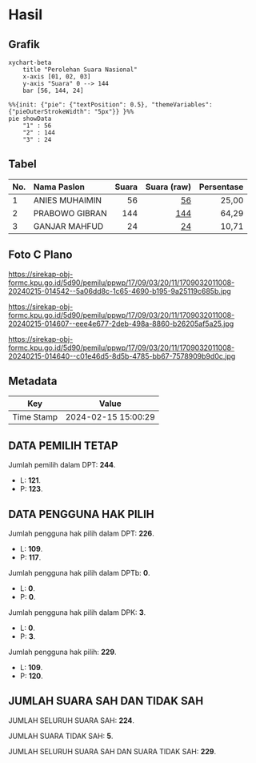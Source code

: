 # Hasil

## Grafik

```mermaid
xychart-beta
    title "Perolehan Suara Nasional"
    x-axis [01, 02, 03]
    y-axis "Suara" 0 --> 144
    bar [56, 144, 24]
```

```mermaid
%%{init: {"pie": {"textPosition": 0.5}, "themeVariables": {"pieOuterStrokeWidth": "5px"}} }%%
pie showData
    "1" : 56
    "2" : 144
    "3" : 24
```

## Tabel

| No. | Nama Paslon    | Suara | Suara (raw) | Persentase |
|:--- |:-------------- | -----:| -----------:| ----------:|
| 1   | ANIES MUHAIMIN | 56    | [56][p-1]   | 25,00      |
| 2   | PRABOWO GIBRAN | 144   | [144][p-2]  | 64,29      |
| 3   | GANJAR MAHFUD  | 24    | [24][p-3]   | 10,71      |


[p-1]: https://github.com/gigit-pemilu/pemilu-2024/blob/main/pilpres/hitung-suara/sub/17-bengkulu/sub/09-bengkulu-tengah/sub/03-pondok-kelapa/sub/2011-pekik-nyaring/sub/008-tps/sub/paslon-1.txt
[p-2]: https://github.com/gigit-pemilu/pemilu-2024/blob/main/pilpres/hitung-suara/sub/17-bengkulu/sub/09-bengkulu-tengah/sub/03-pondok-kelapa/sub/2011-pekik-nyaring/sub/008-tps/sub/paslon-2.txt
[p-3]: https://github.com/gigit-pemilu/pemilu-2024/blob/main/pilpres/hitung-suara/sub/17-bengkulu/sub/09-bengkulu-tengah/sub/03-pondok-kelapa/sub/2011-pekik-nyaring/sub/008-tps/sub/paslon-3.txt

## Foto C Plano

https://sirekap-obj-formc.kpu.go.id/5d90/pemilu/ppwp/17/09/03/20/11/1709032011008-20240215-014542--5a06dd8c-1c65-4690-b195-9a25119c685b.jpg

https://sirekap-obj-formc.kpu.go.id/5d90/pemilu/ppwp/17/09/03/20/11/1709032011008-20240215-014607--eee4e677-2deb-498a-8860-b26205af5a25.jpg

https://sirekap-obj-formc.kpu.go.id/5d90/pemilu/ppwp/17/09/03/20/11/1709032011008-20240215-014640--c01e46d5-8d5b-4785-bb67-7578909b9d0c.jpg


## Metadata

| Key        | Value               |
| ---------- | ------------------- |
| Time Stamp | 2024-02-15 15:00:29 |


## DATA PEMILIH TETAP

Jumlah pemilih dalam DPT: **244**.
 * L: **121**.
 * P: **123**.

## DATA PENGGUNA HAK PILIH

Jumlah pengguna hak pilih dalam DPT: **226**.
 * L: **109**.
 * P: **117**.

Jumlah pengguna hak pilih dalam DPTb: **0**.
 * L: **0**.
 * P: **0**.

Jumlah pengguna hak pilih dalam DPK: **3**.
 * L: **0**.
 * P: **3**.

Jumlah pengguna hak pilih: **229**.
 * L: **109**.
 * P: **120**.

## JUMLAH SUARA SAH DAN TIDAK SAH

JUMLAH SELURUH SUARA SAH: **224**.

JUMLAH SUARA TIDAK SAH: **5**.

JUMLAH SELURUH SUARA SAH DAN SUARA TIDAK SAH: **229**.


